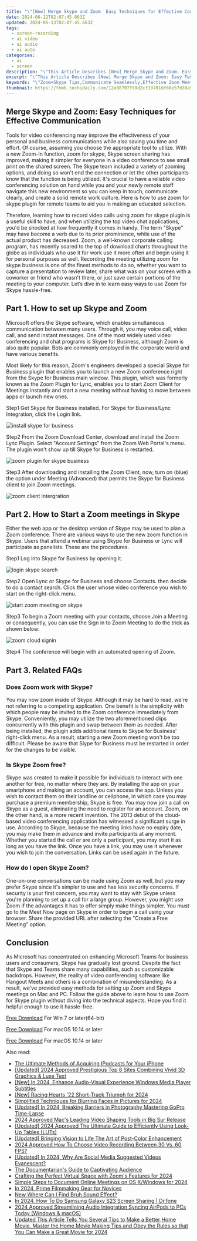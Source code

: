 ```yaml
---
title: "\"[New] Merge Skype and Zoom  Easy Techniques for Effective Communication for 2024\""
date: 2024-06-12T02:07:45.663Z
updated: 2024-06-13T02:07:45.663Z
tags: 
  - screen-recording
  - ai video
  - ai audio
  - ai auto
categories: 
  - ai
  - screen
description: "\"This Article Describes [New] Merge Skype and Zoom: Easy Techniques for Effective Communication for 2024\""
excerpt: "\"This Article Describes [New] Merge Skype and Zoom: Easy Techniques for Effective Communication for 2024\""
keywords: "\"Zoom+Skype Tips,Communicate Seamlessly,Effective Zoom Meetings,Integrated Chat Tools,Skype-Zoom Integration,Efficient Video Conferencing,Unified Communication\""
thumbnail: https://thmb.techidaily.com/12e88707f59d2cf337816f66e57d39a5f3c787beb919eddcfabef3a341868406.jpg
---
```


## Merge Skype and Zoom: Easy Techniques for Effective Communication

Tools for video conferencing may improve the effectiveness of your personal and business communications while also saving you time and effort. Of course, assuming you choose the appropriate tool to utilize. With a new Zoom-In function, zoom for skype, Skype screen sharing has improved, making it simpler for everyone in a video conference to see small print on the shared screen. The Skype team included a variety of zooming options, and doing so won't end the connection or let the other participants know that the function is being utilized. It's crucial to have a reliable video conferencing solution on hand while you and your newly remote staff navigate this new environment so you can keep in touch, communicate clearly, and create a solid remote work culture. Here is how to use zoom for skype plugin for remote teams to aid you in making an educated selection.

Therefore, learning how to record video calls using zoom for skype plugin is a useful skill to have, and when utilizing the top video chat applications, you'd be shocked at how frequently it comes in handy. The term "Skype" may have become a verb due to its prior prominence, while use of the actual product has decreased. Zoom, a well-known corporate calling program, has recently soared to the top of download charts throughout the globe as individuals who use it for work use it more often and begin using it for personal purposes as well. Recording the meeting utilizing zoom for skype business is one of the finest methods to do so, whether you want to capture a presentation to review later, share what was on your screen with a coworker or friend who wasn't there, or just save certain portions of the meeting to your computer. Let’s dive in to learn easy ways to use Zoom for Skype hassle-free.

## Part 1\. How to set up Skype and Zoom

Microsoft offers the Skype software, which enables simultaneous communication between many users. Through it, you may voice call, video call, and send instant messages. One of the most widely used video conferencing and chat programs is Skype for Business, although Zoom is also quite popular. Bots are commonly employed in the corporate world and have various benefits.

Most likely for this reason, Zoom's engineers developed a special Skype for Business plugin that enables you to launch a new Zoom conference right from the Skype for Business main window. This plugin, which was formerly known as the Zoom Plugin for Lync, enables you to start Zoom Client for Meetings instantly and start a new meeting without having to move between apps or launch new ones.

Step1 Get Skype for Business installed. For Skype for Business/Lync Integration, click the Login link.

![install skype for business](https://images.wondershare.com/filmora/article-images/2022/07/install-skype-for-business.jpg)

Step2 From the Zoom Download Center, download and install the Zoom Lync Plugin. Select "Account Settings" from the Zoom Web Portal's menu. The plugin won't show up till Skype for Business is restarted.

![zoom plugin for skype business](https://images.wondershare.com/filmora/article-images/2022/07/zoom-plugin-for-skype-business.jpg)

Step3 After downloading and installing the Zoom Client, now, turn on (blue) the option under Meeting (Advanced) that permits the Skype for Business client to join Zoom meetings.

![zoom client intergration](https://images.wondershare.com/filmora/article-images/2022/07/zoom-client-intergration.jpg)

## Part 2\. How to Start a Zoom meetings in Skype

Either the web app or the desktop version of Skype may be used to plan a Zoom conference. There are various ways to use the new zoom function in Skype. Users that attend a webinar using Skype for Business or Lync will participate as panelists. These are the procedures.

Step1 Log into Skype for Business by opening it.

![login skype search](https://images.wondershare.com/filmora/article-images/2022/07/login-skype-search.jpg)

Step2 Open Lync or Skype for Business and choose Contacts. then decide to do a contact search. Click the user whose video conference you wish to start on the right-click menu.

![start zoom meeting on skype](https://images.wondershare.com/filmora/article-images/2022/07/start-zoom-meeting-on-skype.jpg)

Step3 To begin a Zoom meeting with your contacts, choose Join a Meeting or consequently, you can use the Sign in to Zoom Meeting to do the trick as shown below:

![zoom cloud signin](https://images.wondershare.com/filmora/article-images/2022/07/zoom-cloud-signin.jpg)

Step4 The conference will begin with an automated opening of Zoom.

## Part 3\. Related FAQs

### Does Zoom work with Skype?

You may now zoom inside of Skype. Although it may be hard to read, we're not referring to a competing application. One benefit is the simplicity with which people may be invited to the Zoom conference immediately from Skype. Conveniently, you may utilize the two aforementioned clips concurrently with this plugin and swap between them as needed. After being installed, the plugin adds additional items to Skype for Business' right-click menu. As a result, starting a new Zoom meeting won't be too difficult. Please be aware that Slype for Business must be restarted in order for the changes to be visible.

### Is Skype Zoom free?

Skype was created to make it possible for individuals to interact with one another for free, no matter where they are. By installing the app on your smartphone and making an account, you can access the app. Unless you wish to contact them on their landline or cellphone, in which case you may purchase a premium membership, Skype is free. You may now join a call on Skype as a guest, eliminating the need to register for an account. Zoom, on the other hand, is a more recent invention. The 2013 debut of the cloud-based video conferencing application has witnessed a significant surge in use. According to Skype, because the meeting links have no expiry date, you may make them in advance and invite participants at any moment. Whether you started the call or are only a participant, you may start it as long as you have the link. Once you have a link, you may use it whenever you wish to join the conversation. Links can be used again in the future.

### How do I open Skype Zoom?

One-on-one conversations can be made using Zoom as well, but you may prefer Skype since it's simpler to use and has less security concerns. If security is your first concern, you may want to stay with Skype unless you're planning to set up a call for a large group. However, you might use Zoom if the advantages it has to offer simply make things simpler. You must go to the Meet Now page on Skype in order to begin a call using your browser. Share the provided URL after selecting the "Create a Free Meeting" option.

## Conclusion

As Microsoft has concentrated on enhancing Microsoft Teams for business users and consumers, Skype has gradually lost ground. Despite the fact that Skype and Teams share many capabilities, such as customizable backdrops. However, the reality of video conferencing software like Hangout Meets and others is a combination of misunderstanding. As a result, we've provided easy methods for setting up Zoom and Skype meetings on Mac and PC. Follow the guide above to learn how to use Zoom for Skype plugin without diving into the technical aspects. Hope you find it helpful enough to use it hassle-free.

[Free Download](https://tools.techidaily.com/wondershare/filmora/download/) For Win 7 or later(64-bit)

[Free Download](https://tools.techidaily.com/wondershare/filmora/download/) For macOS 10.14 or later

[Free Download](https://tools.techidaily.com/wondershare/filmora/download/) For macOS 10.14 or later

<ins class="adsbygoogle"
     style="display:block"
     data-ad-format="autorelaxed"
     data-ad-client="ca-pub-7571918770474297"
     data-ad-slot="1223367746"></ins>

<ins class="adsbygoogle"
     style="display:block"
     data-ad-format="autorelaxed"
     data-ad-client="ca-pub-7571918770474297"
     data-ad-slot="1223367746"></ins>



<ins class="adsbygoogle"
     style="display:block"
     data-ad-client="ca-pub-7571918770474297"
     data-ad-slot="8358498916"
     data-ad-format="auto"
     data-full-width-responsive="true"></ins>


<span class="atpl-alsoreadstyle">Also read:</span>
<div><ul>
<li><a href="https://article-files.techidaily.com/the-ultimate-methods-of-acquiring-ipodcasts-for-your-iphone/"><u>The Ultimate Methods of Acquiring IPodcasts for Your iPhone</u></a></li>
<li><a href="https://article-files.techidaily.com/updated-2024-approved-prestigious-top-8-sites-combining-vivid-3d-graphics-and-luxe-text/"><u>[Updated] 2024 Approved  Prestigious Top 8 Sites Combining Vivid 3D Graphics & Luxe Text</u></a></li>
<li><a href="https://article-files.techidaily.com/new-in-2024-enhance-audio-visual-experience-windows-media-player-subtitles/"><u>[New] In 2024, Enhance Audio-Visual Experience  Windows Media Player Subtitles</u></a></li>
<li><a href="https://article-files.techidaily.com/new-racing-hearts-22-short-track-triumph-for-2024/"><u>[New] Racing Hearts  '22 Short-Track Triumph for 2024</u></a></li>
<li><a href="https://article-files.techidaily.com/simplified-techniques-for-blurring-faces-in-pictures-for-2024/"><u>Simplified Techniques for Blurring Faces in Pictures for 2024</u></a></li>
<li><a href="https://article-files.techidaily.com/updated-in-2024-breaking-barriers-in-photography-mastering-gopro-time-lapse/"><u>[Updated] In 2024, Breaking Barriers in Photography  Mastering GoPro Time-Lapse</u></a></li>
<li><a href="https://article-files.techidaily.com/2024-approved-macs-leading-video-shaping-tools-in-big-sur-release/"><u>2024 Approved  Mac's Leading Video Shaping Tools in Big Sur Release</u></a></li>
<li><a href="https://article-files.techidaily.com/updated-2024-approved-the-ultimate-guide-to-efficiently-using-look-up-tables-luts/"><u>[Updated] 2024 Approved  The Ultimate Guide to Efficiently Using Look-Up Tables (LUTs)</u></a></li>
<li><a href="https://article-files.techidaily.com/updated-bringing-vision-to-life-the-art-of-post-color-enhancement/"><u>[Updated] Bringing Vision to Life  The Art of Post-Color Enhancement</u></a></li>
<li><a href="https://on-screen-recording.techidaily.com/2024-approved-how-to-choose-video-recording-between-30-vs-60-fps/"><u>2024 Approved  How To Choose Video Recording Between 30 Vs. 60 FPS?</u></a></li>
<li><a href="https://facebook-videos.techidaily.com/updated-in-2024-why-are-social-media-suggested-videos-evanescent/"><u>[Updated] In 2024, Why Are Social Media Suggested Videos Evanescent?</u></a></li>
<li><a href="https://extra-hints.techidaily.com/the-documentarians-guide-to-captivating-audience/"><u>The Documentarian's Guide to Captivating Audience</u></a></li>
<li><a href="https://extra-resources.techidaily.com/crafting-the-perfect-virtual-space-with-zooms-features-for-2024/"><u>Crafting the Perfect Virtual Space with Zoom's Features for 2024</u></a></li>
<li><a href="https://screen-sharing-recording.techidaily.com/simple-steps-to-document-online-meetings-on-os-xwindows-for-2024/"><u>Simple Steps to Document Online Meetings on OS X/Windows for 2024</u></a></li>
<li><a href="https://extra-guidance.techidaily.com/in-2024-prime-filmmaking-gear-for-novices/"><u>In 2024, Prime Filmmaking Gear for Novices</u></a></li>
<li><a href="https://sound-optimizing.techidaily.com/new-where-can-i-find-bruh-sound-effect/"><u>New Where Can I Find Bruh Sound Effect?</u></a></li>
<li><a href="https://screen-mirror.techidaily.com/in-2024-how-to-do-samsung-galaxy-s23-screen-sharing-drfone-by-drfone-android/"><u>In 2024, How To Do Samsung Galaxy S23 Screen Sharing | Dr.fone</u></a></li>
<li><a href="https://voice-adjusting.techidaily.com/2024-approved-streamlining-audio-integration-syncing-airpods-to-pcs-today-windows-and-macos/"><u>2024 Approved Streamlining Audio Integration Syncing AirPods to PCs Today (Windows & macOS)</u></a></li>
<li><a href="https://video-creation-software.techidaily.com/1714310612243-updated-this-article-tells-you-several-tips-to-make-a-better-home-movie-master-the-home-movie-making-tips-and-obey-the-rules-so-that-you-can-make-a-great-mo/"><u>Updated This Article Tells You Several Tips to Make a Better Home Movie. Master the Home Movie Making Tips and Obey the Rules so that You Can Make a Great Movie for 2024</u></a></li>
</ul></div>
